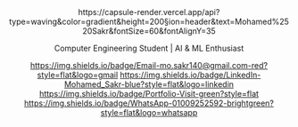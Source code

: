 <div align="center">
https://capsule-render.vercel.app/api?type=waving&color=gradient&height=200&section=header&text=Mohamed%2520Sakr&fontSize=60&fontAlignY=35

Computer Engineering Student | AI & ML Enthusiast

https://img.shields.io/badge/Email-mo.sakr140@gmail.com-red?style=flat&logo=gmail
https://img.shields.io/badge/LinkedIn-Mohamed_Sakr-blue?style=flat&logo=linkedin
https://img.shields.io/badge/Portfolio-Visit-green?style=flat
https://img.shields.io/badge/WhatsApp-01009252592-brightgreen?style=flat&logo=whatsapp

</div>


